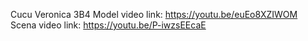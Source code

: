 Cucu Veronica 3B4
Model video link: https://youtu.be/euEo8XZIWOM
Scena video link: https://youtu.be/P-iwzsEEcaE


